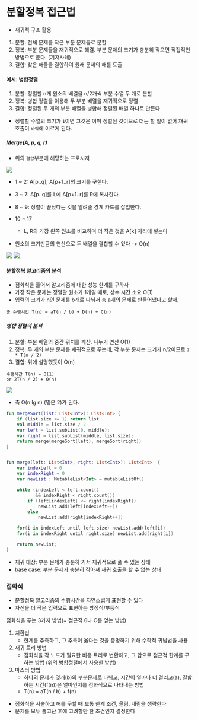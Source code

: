# 분할정복 접근법
- 재귀적 구조 활용
1. 분할: 전체 문제를 작은 부분 문제들로 분할
2. 정복: 부분 문제들을 재귀적으로 해결. 부분 문제의 크기가 충분히 작으면 직접적인 방법으로 푼다. (기저사례)
3. 결합: 찾은 해들을 결합하여 원래 문제의 해를 도출


#### 예시: 병합정렬
1. 분할: 정렬할 n개 원소의 배열을 n/2개씩 부분 수열 두 개로 분할
2. 정복: 병합 정렬을 이용해 두 부분 배열을 재귀적으로 정렬
3. 결합: 정렬된 두 개의 부분 배열을 병합해 정렬된 배열 하나로 만든다

- 정렬할 수열의 크기가 `1`이면 그것은 이미 정렬된 것이므로 더는 할 일이 없어 재귀 호출이 `바닥`에 이르게 된다.

##### Merge(A, p, q, r)
- 위의 `결합`부분에 해당하는 프로시저

![](https://i.stack.imgur.com/Owtfo.png)

- 1 ~ 2: A[p..q], A[p+1..r]의 크기를 구한다.
- 3 ~ 7: A[p..q]를 L에 A[p+1..r]를 R에 복사한다.
- 8 ~ 9: 정렬이 끝났다는 것을 알려줄 경계 카드를 삽입한다.
- 10 ~ 17
    - L, R의 가장 왼쪽 원소를 비교하며 더 작은 것을 A[k] 자리에 넣는다

- 원소의 크기만큼의 연산으로 두 배열을 결합할 수 있다 -> O(n) 


![](http://www.personal.kent.edu/~rmuhamma/Algorithms/MyAlgorithms/Sorting/Gifs/mergeSort.gif)
![](https://i.stack.imgur.com/wk49i.png)


#### 분할정복 알고리즘의 분석
- 점화식을 풀어서 알고리즘에 대한 성능 한계를 구하자
- 가장 작은 문제는 정렬할 원소가 1개일 때로, 상수 시간 소요 O(1)
- 입력의 크기가 n인 문제를 b개로 나눠서 총 a개의 문제로 만들어냈다고 할때, 
```
총 수행시간 T(n) = aT(n / b) + D(n) + C(n)
```

##### 병합 정렬의 분석
1. 분할: 부분 배열의 중간 위치를 계산. 나누기 연산 O(1)
2. 정복: 두 개의 부분 문제를 재귀적으로 푸는데, 각 부분 문제는 크기가 n/2이므로 `2 * T(n / 2)`
3. 결합: 위에 설명했듯이 O(n)

```
수행시간 T(n) = O(1)     
or 2T(n / 2) + O(n)     
```

![](https://0jun0815.github.io/assets/images/algorithm/2018-11-06-merge-sort/tree2.png)

- 즉 O(n lg n) (밑은 2)가 된다.

```kotlin
fun mergeSort(list: List<Int>): List<Int> {
    if (list.size <= 1) return list
    val middle = list.size / 2
    var left = list.subList(0, middle);
    var right = list.subList(middle, list.size);
    return merge(mergeSort(left), mergeSort(right))
}


fun merge(left: List<Int>, right: List<Int>): List<Int>  {
    var indexLeft = 0
    var indexRight = 0
    var newList : MutableList<Int> = mutableListOf()

    while (indexLeft < left.count() 
           && indexRight < right.count())
        if (left[indexLeft] <= right[indexRight]) 
            newList.add(left[indexLeft++])
        else 
            newList.add(right[indexRight++])

    for(i in indexLeft until left.size) newList.add(left[i])
    for(i in indexRight until right.size) newList.add(right[i])

    return newList;
}
```

- 재귀 대상: 부분 문제가 충분히 커서 재귀적으로 풀 수 있는 상태
- base case: 부분 문제가 충분히 작아져 재귀 호출을 할 수 없는 상태

### 점화식
- 분할정복 알고리즘의 수행시간을 자연스럽게 표현할 수 있다
- 자신을 더 작은 입력으로 표현하는 방정식/부등식

점화식을 푸는 3가지 방법(= 점근적 θ나 O를 얻는 방법)
1. 치환법
    - 한계를 추측하고, 그 추측이 옳다는 것을 증명하기 위해 수학적 귀납법을 사용
2. 재귀 트리 방법
    - 점화식을 각 노드가 필요한 비용 트리로 변환하고, 그 합으로 점근적 한계를 구하는 방법 (위의 병합정렬에서 사용한 방법)
3. 마스터 방법
    - 하나의 문제가 몇개(b)의 부분문제로 나뉘고, 시간이 얼마나 더 걸리고(a), 결합하는 시간(f(n))은 얼마인지를 점화식으로 나타내는 방법
    - T(n) = aT(n / b) + f(n)

- 점화식을 서술하고 해를 구할 때 보통 한계 조건, 올림, 내림을 생략한다
- 문제를 모두 풀고난 후에 고려할만 한 조건인지 결정한다